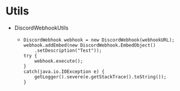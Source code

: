 # Utils
- DiscordWebhookUtils
  - ``` public String webhookURL = "Webhook URL";
	DiscordWebhook webhook = new DiscordWebhook(webhookURL);
	webhook.addEmbed(new DiscordWebhook.EmbedObject()
		.setDescription("Test"));
	try {
		webhook.execute();
	}
	catch(java.io.IOException e) {
		getLogger().severe(e.getStackTrace().toString());
	}
